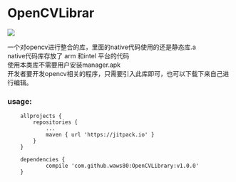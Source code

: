 # OpenCVLibrar

[![](https://jitpack.io/v/waws80/OpenCVLibrary.svg)](https://jitpack.io/#waws80/OpenCVLibrary)

一个对opencv进行整合的库，里面的native代码使用的还是静态库.a<br>
native代码库存放了 arm 和intel 平台的代码<br>
使用本类库不需要用户安装manager.apk<br>
开发者要开发opencv相关的程序，只需要引入此库即可，也可以下载下来自己进行编辑。<br>

### usage:
```
	allprojects {
		repositories {
			...
			maven { url 'https://jitpack.io' }
		}
	}
```

```
	dependencies {
	        compile 'com.github.waws80:OpenCVLibrary:v1.0.0'
	}
```
